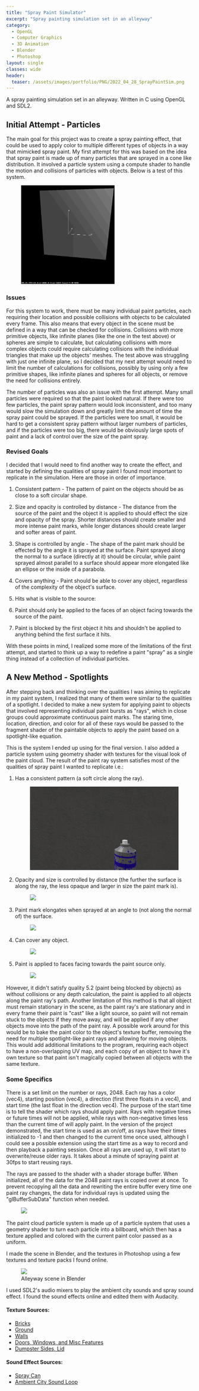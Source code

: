 ```yaml
---
title: "Spray Paint Simulator"
excerpt: "Spray painting simulation set in an alleyway"
category:
  - OpenGL
  - Computer Graphics
  - 3D Animation
  - Blender
  - Photoshop
layout: single
classes: wide
header:
  teaser: /assets/images/portfolio/PNG/2022_04_28_SprayPaintSim.png
---
```


A spray painting simulation set in an alleyway. Written in C using OpenGL and SDL2.

## Initial Attempt - Particles

The main goal for this project was to create a spray painting effect, that could be used to apply color to multiple different types of objects in a way that mimicked spray paint.
My first attempt for this was based on the idea that spray paint is made up of many particles that are sprayed in a cone like distribution. It involved a particle system using a compute shader to handle the motion and collisions of particles with objects. Below is a test of this system.

<figure class="align-center" style="display: block; width: 50%;">
	<a href="/assets/images/portfolio/GIF/2022_04_28_ParticlePaintTest.gif"><img src="/assets/images/portfolio/GIF/2022_04_28_ParticlePaintTest.gif"></a>
</figure>

### Issues

For this system to work, there must be many individual paint particles, each requiring their location and possible collisions with objects to be calculated every frame. This also means that every object in the scene must be defined in a way that can be checked for collisions. Collisions with more primitive objects, like infinite planes (like the one in the test above) or spheres are simple to calculate, but calculating collisions with more complex objects could require calculating collisions with the individual triangles that make up the objects' meshes. The test above was struggling with just one infinite plane, so I decided that my next attempt would need to limit the number of calculations for collisions, possibly by using only a few primitive shapes, like infinite planes and spheres for all objects, or remove the need for collisions entirely.

The number of particles was also an issue with the first attempt. Many small particles were required so that the paint looked natural. If there were too few particles, the paint spray pattern would look inconsistent, and too many would slow the simulation down and greatly limit the amount of time the spray paint could be sprayed. If the particles were too small, it would be hard to get a consistent spray pattern without larger numbers of particles, and if the particles were too big, there would be obviously large spots of paint and a lack of control over the size of the paint spray.

### Revised Goals

I decided that I would need to find another way to create the effect, and started by defining the qualities of spray paint I found most important to replicate in the simulation. Here are those in order of importance.

1. Consistent pattern - The pattern of paint on the objects should be as close to a soft circular shape.

2. Size and opacity is controlled by distance - The distance from the source of the paint and the object it is applied to should effect the size and opacity of the spray. Shorter distances should create smaller and more intense paint marks, while longer distances should create larger and softer areas of paint.

3. Shape is controlled by angle - The shape of the paint mark should be effected by the angle it is sprayed at the surface. Paint sprayed along the normal to a surface (directly at it) should be circular, while paint sprayed almost parallel to a surface should appear more elongated like an ellipse or the inside of a parabola.

4. Covers anything - Paint should be able to cover any object, regardless of the complexity of the object's surface.

5. Hits what is visible to the source:
  1. Paint should only be applied to the faces of an object facing towards the source of the paint.
  2. Paint is blocked by the first object it hits and shouldn't be applied to anything behind the first surface it hits.

With these points in mind, I realized some more of the limitations of the first attempt, and started to think up a way to redefine a paint "spray" as a single thing instead of a collection of individual particles.

## A New Method - Spotlights

After stepping back and thinking over the qualities I was aiming to replicate in my paint system, I realized that many of them were similar to the qualities of a spotlight. I decided to make a new system for applying paint to objects that involved representing individual paint bursts as "rays", which in close groups could approximate continuous paint marks. The staring time, location, direction, and color for all of these rays would be passed to the fragment shader of the paintable objects to apply the paint based on a spotlight-like equation.

This is the system I ended up using for the final version. I also added a particle system using geometry shader with textures for the visual look of the paint cloud. The result of the paint ray system satisfies most of the qualities of spray paint I wanted to replicate i.e.:

1. Has a consistent pattern (a soft circle along the ray). <figure class="align-center"><a href="/assets/images/portfolio/GIF/2022_04_28_SpotlightCircle.gif"><img src="/assets/images/portfolio/GIF/2022_04_28_SpotlightCircle.gif"></a></figure>

2. Opacity and size is controlled by distance (the further the surface is along the ray, the less opaque and larger in size the paint mark is). <figure class="align-center"><a href="/assets/images/portfolio/GIF/2022_04_28_SpotlightDistance.gif"><img src="/assets/images/portfolio/GIF/2022_04_28_SpotlightDistance.gif"></a></figure>

3. Paint mark elongates when sprayed at an angle to (not along the normal of) the surface. <figure class="align-center"><a href="/assets/images/portfolio/GIF/2022_04_28_SpotlightAngle.gif"><img src="/assets/images/portfolio/GIF/2022_04_28_SpotlightAngle.gif"></a></figure>

4. Can cover any object. <figure class="align-center"><a href="/assets/images/portfolio/GIF/2022_04_28_PaintEverything.gif"><img src="/assets/images/portfolio/GIF/2022_04_28_PaintEverything.gif"></a></figure>

5. Paint is applied to faces facing towards the paint source only. <figure class="align-center"> <a href="/assets/images/portfolio/GIF/2022_04_28_PaintFront.gif"><img src="/assets/images/portfolio/GIF/2022_04_28_PaintFront.gif"></a></figure>

However, it didn't satisfy quality 5.2 (paint being blocked by objects) as without collisions or any depth calculation, the paint is applied to all objects along the paint ray's path. Another limitation of this method is that all object must remain stationary in the scene, as the paint ray's are stationary and in every frame their paint is "cast" like a light source, so paint will not remain stuck to the objects if they move away, and will be applied if any other objects move into the path of the paint ray. A possible work around for this would be to bake the paint color to the object's texture buffer, removing the need for multiple spotlight-like paint rays and allowing for moving objects. This would add additional limitations to the program, requiring each object to have a non-overlapping UV map, and each copy of an object to have it's own texture so that paint isn't magically copied between all objects with the same texture.


### Some Specifics

There is a set limit on the number or rays, 2048. Each ray has a color (vec4), starting position (vec4), a direction (first three floats in a vec4), and start time (the last float in the direction vec4). The purpose of the start time is to tell the shader which rays should apply paint. Rays with negative times or future times will not be applied, while rays with non-negative times less than the current time of will apply paint. In the version of the project demonstrated, the start time is used as an on/off, as rays have their times initialized to -1 and then changed to the current time once used, although I could see a possible extension using the start time as a way to record and then playback a painting session. Once all rays are used up, it will start to overwrite/reuse older rays. It takes about a minute of spraying paint at 30fps to start reusing rays.

The rays are passed to the shader with a shader storage buffer. When initialized, all of the data for the 2048 paint rays is copied over at once. To prevent recopying all the data and rewriting the entire buffer every time one paint ray changes, the data for individual rays is updated using the "glBufferSubData" function when needed.

<figure class="align-center">
	<a href="/assets/images/portfolio/GIF/2022_04_28_Colors.gif"><img src="/assets/images/portfolio/GIF/2022_04_28_Colors.gif"></a>
</figure>

The paint cloud particle system is made up of a particle system that uses a geometry shader to turn each particle into a billboard, which then has a texture applied and colored with the current paint color passed as a uniform.

I made the scene in Blender, and the textures in Photoshop using a few textures and texture packs I found online.

<figure class="align-center">
	<a href="/assets/images/portfolio/PNG/2022_04_28_Blender.png"><img src="/assets/images/portfolio/PNG/2022_04_28_Blender.png"></a>
  <figcaption>Alleyway scene in Blender</figcaption>
</figure>

I used SDL2's audio mixers to play the ambient city sounds and spray sound effect. I found the sound effects online and edited them with Audacity.

#### Texture Sources:
- [Bricks](https://www.swtexture.com/2013/04/brick-textures-large.html)
- [Ground](https://www.swtexture.com/search/label/Ground%20Textures?&max-results=2)
- [Walls](https://www.swtexture.com/search/label/Various%20Wall%20Finishes?updated-max=2020-05-28T10%3A39%3A00-07%3A00&max-results=2#PageNo=2)
- [Doors, Windows, and Misc Features](https://opengameart.org/content/urban-jungle)
- [Dumpster Sides](https://www.textures.com/browse/garbage-containers/2534)[, Lid](https://www.textures.com/browse/plastic/33556)

#### Sound Effect Sources:
- [Spray Can](https://www.zapsplat.com/music/aerosol-can-empty-spray-just-air-2/)
- [Ambient City Sound Loop](https://freesound.org/people/knufds/sounds/345948/)
